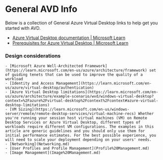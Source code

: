 # General AVD Info
Below is a collection of General Azure Virtual Desktop links to help get you started with AVD.

- [Azure Virtual Desktop documentation | Microsoft Learn](https://learn.microsoft.com/en-us/azure/virtual-desktop/)
- [Prerequisites for Azure Virtual Desktop | Microsoft Learn](https://learn.microsoft.com/en-us/azure/virtual-desktop/prerequisites?tabs=portal)

### Design considerations
    - [Microsoft Azure Well-Architected Framework](https://learn.microsoft.com/en-us/azure/architecture/framework) set of guiding tenets that can be used to improve the quality of a workload
    - [Identity and Access Management](https://learn.microsoft.com/en-us/azure/virtual-desktop/authentication)
    - [Azure Virtual Desktop limitations](https://learn.microsoft.com/en-us/azure/architecture/example-scenario/wvd/windows-virtual-desktop?context=%2Fazure%2Fvirtual-desktop%2Fcontext%2Fcontext#azure-virtual-desktop-limitations)
    - [VM Sizing](https://learn.microsoft.com/en-us/windows-server/remote/remote-desktop-services/virtual-machine-recs) Whether you're running your session host virtual machines (VM) on Remote Desktop Services or Azure Virtual Desktop, different types of workloads require different VM configurations. The examples in this article are generic guidelines and you should only use them for initial performance estimates. For the best possible experience, you will need to scale your deployment depending on your users' needs.
    - [Networking](Networking.md)
    - [User Profiles and Profile Management](Profile%20Management.md)
    - [Image Management](Image%20Management.md)
